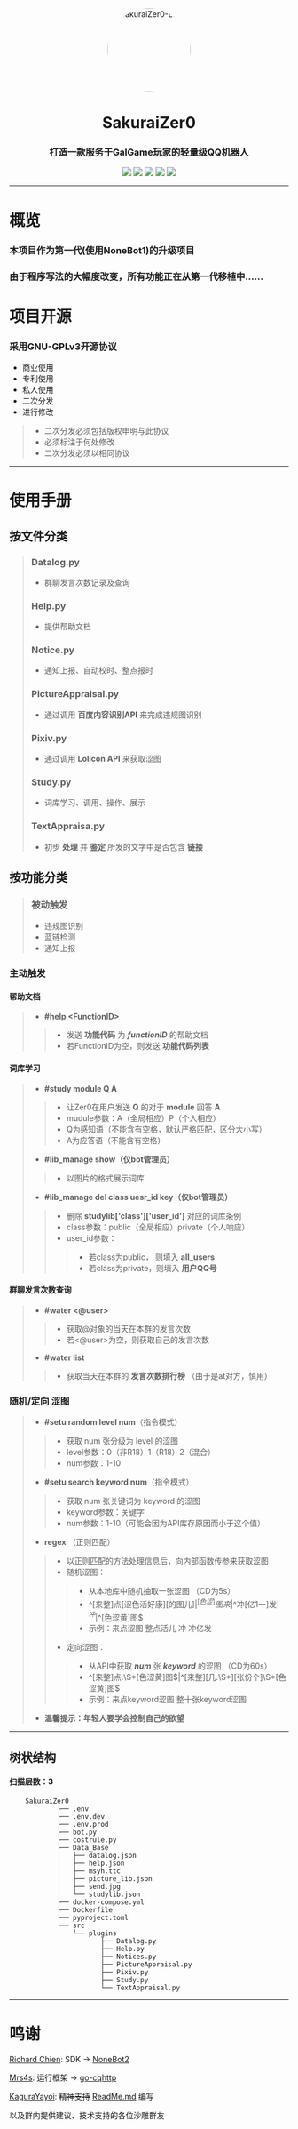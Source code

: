 <div align="center">
        <img style="border-radius: 50%;" src=".\logo.jpg" width="150px" height="150px" alt="SakuraiZer0-Logo"/>

# SakuraiZer0
### 打造一款服务于GalGame玩家的轻量级QQ机器人

[![](https://img.shields.io/badge/Lang-Python-important)](https://python.org)
[![](https://img.shields.io/badge/Frame-go_cqhttp-important)](https://github.com/Mrs4s/go-cqhttp)
[![](https://img.shields.io/badge/SDK-NoneBot2-important)](https://github.com/nonebot/nonebot2)
[![](https://img.shields.io/badge/Author-SakuraiCora-important)](https://github.com/Hajimarino-HOPE)
[![](https://img.shields.io/github/license/Hajimarino-HOPE/SakuraiZer0)](https://github.com/Hajimarino-HOPE/SakuraiZer0/blob/main/LICENSE)

</div>
<hr>

# 概览
### 本项目作为第一代(使用NoneBot1)的升级项目
### 由于程序写法的大幅度改变，所有功能正在从第一代移植中......

# 项目开源
### 采用GNU-GPLv3开源协议
+ 商业使用
+ 专利使用
+ 私人使用
+ 二次分发
+ 进行修改
>+ 二次分发必须包括版权申明与此协议
>+ 必须标注于何处修改
>+ 二次分发必须以相同协议

<hr>

# 使用手册
## 按文件分类
>### Datalog.py
>+ 群聊发言次数记录及查询
>### Help.py
>+ 提供帮助文档
>### Notice.py
>+ 通知上报、自动校时、整点报时
>### PictureAppraisal.py
>+ 通过调用 **百度内容识别API** 来完成违规图识别
>### Pixiv.py
>+ 通过调用 **Lolicon API** 来获取涩图
>### Study.py
>+ 词库学习、调用、操作、展示
>### TextAppraisa.py
>+ 初步 **处理** 并 **鉴定** 所发的文字中是否包含 **链接**

## 按功能分类
>### 被动触发
>+ 违规图识别
>+ 蓝链检测
>+ 通知上报

### 主动触发
#### 帮助文档
>+ **#help \<FunctionID>**
>>+ 发送 **功能代码** 为 ***functionID*** 的帮助文档
>>+ 若FunctionID为空，则发送 **功能代码列表**

#### 词库学习
>+ **#study module Q A**
>>+ 让Zer0在用户发送 **Q** 的对于 **module** 回答 **A**
>>+ mudule参数：A（全局相应）P（个人相应）
>>+ Q为感知语（不能含有空格，默认严格匹配，区分大小写）
>>+ A为应答语（不能含有空格）
>+ **#lib_manage show（仅bot管理员）**
>>+ 以图片的格式展示词库 
>+ **#lib_manage del class uesr_id key（仅bot管理员）**
>>+ 删除 **studylib['class']['user_id']** 对应的词库条例
>>+ class参数：public（全局相应）private（个人响应）
>>+ user_id参数：
>>>+ 若class为public， 则填入 **all_users**
>>>+ 若class为private，则填入 **用户QQ号**

#### 群聊发言次数查询
>+ **#water \<@user>**
>>+ 获取@对象的当天在本群的发言次数
>>+ 若\<@user>为空，则获取自己的发言次数
>+ **#water list**
>>+ 获取当天在本群的 **发言次数排行榜** （由于是at对方，慎用）

### 随机/定向 涩图
>+ **#setu random level num**（指令模式）
>>+ 获取 num 张分级为 level 的涩图
>>+ level参数：0（非R18）1（R18）2（混合）
>>+ num参数：1-10
>+ **#setu search keyword num**（指令模式）
>>+ 获取 num 张关键词为 keyword 的涩图
>>+ keyword参数：关键字
>>+ num参数：1-10（可能会因为API库存原因而小于这个值）
>+ **regex** （正则匹配）
>>+ 以正则匹配的方法处理信息后，向内部函数传参来获取涩图
>>+ 随机涩图：
>>>+ 从本地库中随机抽取一张涩图 （CD为5s）
>>>+ ^[来整]点[涩色活好康][的图儿]$|^[色涩]图来$|^冲[亿1一]发$|^冲$|^[色涩黄]图$
>>>+ 示例：来点涩图 整点活儿 冲 冲亿发
>>+ 定向涩图：
>>>+ 从API中获取 ***num*** 张 ***keyword*** 的涩图 （CD为60s）
>>>+ ^[来整]点.\S*[色涩黄]图$|^[来整][几.\S*][张份个]\S*[色涩黄]图$
>>>+ 示例：来点keyword涩图 整十张keyword涩图
>+ **温馨提示：年轻人要学会控制自己的欲望**

<hr>

## 树状结构
#### 扫描层数：3

        SakuraiZer0
                ├── .env
                ├── .env.dev
                ├── .env.prod
                ├── bot.py
                ├── costrule.py
                ├── Data_Base
                │   ├── datalog.json
                │   ├── help.json
                │   ├── msyh.ttc
                │   ├── picture_lib.json
                │   ├── send.jpg
                │   └── studylib.json
                ├── docker-compose.yml
                ├── Dockerfile
                ├── pyproject.toml
                └── src
                    └── plugins
                           ├── Datalog.py
                           ├── Help.py
                           ├── Notices.py
                           ├── PictureAppraisal.py
                           ├── Pixiv.py
                           ├── Study.py
                           └── TextAppraisal.py

<hr>

# 鸣谢
[Richard Chien](https://github.com/richardchien):  SDK -> [NoneBot2](https://github.com/nonebot/nonebot2)

[Mrs4s](https://github.com/Mrs4s): 运行框架 ->  [go-cqhttp](https://github.com/Mrs4s/go-cqhttp)

[KaguraYayoi](https://github.com/Fjaxzhy): ~~精神支持~~ [ReadMe.md](https://github.com/Hajimarino-HOPE/SakuraiZer0/blob/main/README.md) 编写

以及群内提供建议、技术支持的各位沙雕群友
